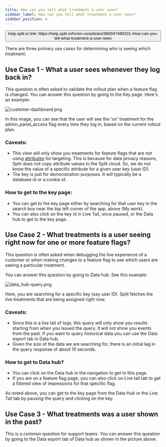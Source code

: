 ```yaml
---
title: How can you tell what treatment a user sees?
sidebar_label: How can you tell what treatment a user sees?
sidebar_position: 4
---
```


<p>
  <button style={{borderRadius:'8px', border:'1px', fontFamily:'Courier New', fontWeight:'800', textAlign:'left'}}> help.split.io link: https://help.split.io/hc/en-us/articles/360047489331-How-can-you-tell-what-treatment-a-user-sees </button>
</p>

There are three primary use cases for determining who is seeing which treatment:

## Use Case 1 - What a user sees whenever they log back in?

This question is often asked to validate the rollout plan when a feature flag is changed. You can answer this question by going to the Key page.  Here's an example:

![customer-dashboard.png](https://help.split.io/hc/article_attachments/15872105262861)

In this image, you can see that the user will see the 'on' treatment for the admin_panel_access flag every time they log in, based on the current rollout plan.

### Caveats:

* This view will only show you treatments for feature flags that are not using [attributes](/docs/feature-management-experimentation/feature-management/target-with-custom-attributes) for targeting. This is because for data privacy reasons, Split does not copy attribute values to the Split cloud. So, we do not know the value of a specific attribute for a given user key (user ID).
* The key is just for demonstration purposes. It will typically be a database id or a cookie id.

### How to get to the key page:

* You can get to the key page either by searching for that user key in the search box near the top left corner of the app, above (My work).
* You can also click on the key id in Live Tail, once paused, or the Data hub to get to the key page. 

## Use Case 2 - What treatments is a user seeing right now for one or more feature flags?

This question is often asked when debugging the live experience of a customer or when making changes to a feature flag to see which users are seeing a particular treatment.

You can answer this question by going to Data hub. See this example:

![data_hub-query.png](https://help.split.io/hc/article_attachments/15872511625229)

Here, you are searching for a specific key (say user ID).  Split fetches the live treatments that are being assigned right now.

### Caveats:

* Since this is a live tail of logs, this query will only show you results starting from when you issued the query. It will not show you events from the past. If you want to query historical data you can use the Data export tab in Data hub.
* Given the size of the data we are searching for, there is an initial lag in the query response of about 10 seconds.

### How to get to Data hub?

* You can click on the Data hub in the navigation to get to this page.
* If you are on a feature flag page, you can also click on Live tail tab to get a filtered view of impressions for that specific flag.

As noted above, you can get to the key page from the Data Hub or the Live Tail tab by pausing the query and clicking on the key.

## Use Case 3 - What treatments was a user shown in the past?

This is a common question for support teams. You can answer this question by going to the Data export tab of Data hub as shown in the picture above.